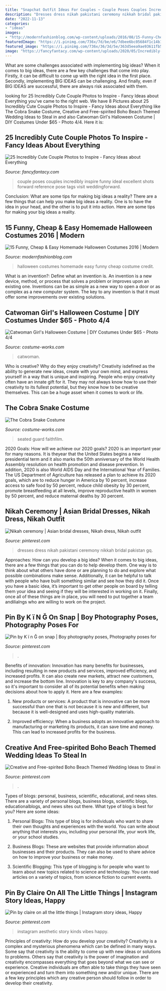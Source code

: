 ```yaml
---
title: "Snapchat Outfit Ideas For Couples ~ Couple Poses Couples Incredibly Inspire Funny Ideal Excellent Shots Forward Reference Pose Tags Visit Weddingforward"
description: "Dresses dress nikah pakistani ceremony nikkah bridal pakistan gq"
date: "2022-11-13"
categories:
- "ideas"
images:
- "http://modernfashionblog.com/wp-content/uploads/2016/08/15-Funny-Cheap-Easy-Homemade-Halloween-Costumes-2016-9.jpg"
featuredImage: "https://i.pinimg.com/736x/7d/be/e6/7dbee6bc05684f1c14b19f4ff47ed88a.jpg"
featured_image: "https://i.pinimg.com/736x/36/3d/5e/363d5eea9ae93611fb535d05cc73d83e.jpg"
image: "https://fancyfantacy.com/wp-content/uploads/2020/05/Incredibly-Cute-Couple-Photos-to-Inspire-21.jpg"
---
```



What are some challenges associated with implementing big ideas?
When it comes to big ideas, there are a few key challenges that come into play. Firstly, it can be difficult to come up with the right idea in the first place. Secondly, implementing BIG IDEAS can be challenging. And finally, even if BIG IDEAS are successful, there are always risk associated with them.

	

		
looking for 25 Incredibly Cute Couple Photos to Inspire - Fancy Ideas about Everything you've came to the right web. We have 8 Pictures about 25 Incredibly Cute Couple Photos to Inspire - Fancy Ideas about Everything like The Cobra Snake Costume, Creative and Free-spirited Boho Beach Themed Wedding Ideas to Steal in and also Catwoman Girl&#039;s Halloween Costume | DIY Costumes Under $65 - Photo 4/4. Here it is:
		
    
## 25 Incredibly Cute Couple Photos To Inspire - Fancy Ideas About Everything

<img loading=lazy src="https://fancyfantacy.com/wp-content/uploads/2020/05/Incredibly-Cute-Couple-Photos-to-Inspire-21.jpg" onerror="this.onerror=null;this.src='https://tse3.mm.bing.net/th?id=OIP.DzYAcqCB9OofCmllvmxS1wHaLG&amp;pid=15.1';" alt="25 Incredibly Cute Couple Photos to Inspire - Fancy Ideas about Everything">

_Source: fancyfantacy.com_

>couple poses couples incredibly inspire funny ideal excellent shots forward reference pose tags visit weddingforward. 

	

Conclusion: What are some tips for making big ideas a reality?
There are a few things that can help you make big ideas a reality. One is to have the idea in your head, and the other is to put it into action. Here are some tips for making your big ideas a reality.

    
## 15 Funny, Cheap &amp; Easy Homemade Halloween Costumes 2016 | Modern

<img loading=lazy src="http://modernfashionblog.com/wp-content/uploads/2016/08/15-Funny-Cheap-Easy-Homemade-Halloween-Costumes-2016-9.jpg" onerror="this.onerror=null;this.src='https://tse4.mm.bing.net/th?id=OIP.twPQmTTN4WO_DL2iCh-PxQHaM0&amp;pid=15.1';" alt="15 Funny, Cheap &amp; Easy Homemade Halloween Costumes 2016 | Modern">

_Source: modernfashionblog.com_

>halloween costumes homemade easy funny cheap costume credit. 

	

What is an invention?: Define what an invention is.
An invention is a new device, method, or process that solves a problem or improves upon an existing one. Inventions can be as simple as a new way to open a door or as complex as a new computer system. The key to any invention is that it must offer some improvements over existing solutions.

    
## Catwoman Girl&#039;s Halloween Costume | DIY Costumes Under $65 - Photo 4/4

<img loading=lazy src="https://photos.costume-works.com/full/catwoman25.jpg" onerror="this.onerror=null;this.src='https://tse3.mm.bing.net/th?id=OIP.4mOUA6EE6h8gsqhDbC92gAHaLJ&amp;pid=15.1';" alt="Catwoman Girl&#039;s Halloween Costume | DIY Costumes Under $65 - Photo 4/4">

_Source: costume-works.com_

>catwoman. 

	

Who is creative? Why do they enjoy creativity?
Creativity isdefined as the ability to generate new ideas, create with your own mind, and express yourself in a way that is unique and inspiring. People who enjoy creativity often have an innate gift for it. They may not always know how to use their creativity to its fullest potential, but they know how to be creative themselves. This can be a huge asset when it comes to work or life.

    
## The Cobra Snake Costume

<img loading=lazy src="https://photos.costume-works.com/full/the_cobra_snake.jpg" onerror="this.onerror=null;this.src='https://tse4.mm.bing.net/th?id=OIP.uVqrOe2zNzkaxALZWCHUQgHaKW&amp;pid=15.1';" alt="The Cobra Snake Costume">

_Source: costume-works.com_

>seated guard faithfilm. 

	

2020 Goals: How will we achieve our 2020 goals?
2020 is an important year for many reasons. It is theyear that the United States begins a new presidential term and it also marks the 50th anniversary of the World Health Assembly resolution on health promotion and disease prevention. In addition, 2020 is also World AIDS Day and the International Year of Families. 
The US Department of Agriculture has released a plan to achieve its 2020 goals, which are to reduce hunger in America by 10 percent, increase access to safe food by 50 percent, reduce child obesity by 30 percent, promote breastfeeding at all levels, improve reproductive health in women by 50 percent, and reduce maternal deaths by 30 percent.

    
## Nikah Ceremony | Asian Bridal Dresses, Nikah Dress, Nikah Outfit

<img loading=lazy src="https://i.pinimg.com/736x/d9/ac/82/d9ac8273dcf1d1efcd87e1de3db758ff.jpg" onerror="this.onerror=null;this.src='https://tse1.mm.bing.net/th?id=OIP.uhsZeRKzU-nGRhN8oGdlVgHaO0&amp;pid=15.1';" alt="Nikah ceremony | Asian bridal dresses, Nikah dress, Nikah outfit">

_Source: pinterest.com_

>dresses dress nikah pakistani ceremony nikkah bridal pakistan gq. 

	

Approaches: How can you develop a big idea?
When it comes to big ideas, there are a few things that you can do to help develop them. One way is to think about what others have done or are planning to do and explore what possible combinations make sense. Additionally, it can be helpful to talk with people who have built something similar and see how they did it. Once you have a basic idea, it’s important to get other people on board by telling them your idea and seeing if they will be interested in working on it. Finally, once all of these things are in place, you will need to put together a team andilialngs who are willing to work on the project.

    
## Pin By K ï N Ğ On Snap | Boy Photography Poses, Photography Poses For

<img loading=lazy src="https://i.pinimg.com/736x/7d/be/e6/7dbee6bc05684f1c14b19f4ff47ed88a.jpg" onerror="this.onerror=null;this.src='https://tse1.mm.bing.net/th?id=OIP.5iACuP7_1vCpacl_7-bUSAHaNK&amp;pid=15.1';" alt="Pin by K ï n Ğ on snap | Boy photography poses, Photography poses for">

_Source: pinterest.com_

>. 

	

Benefits of innovation:
Innovation has many benefits for businesses, including resulting in new products and services, improved efficiency, and increased profits. It can also create new markets, attract new customers, and increase the bottom line. Innovation is key to any company's success, so it's important to consider all of its potential benefits when making decisions about how to apply it. Here are a few examples:
1. New products or services: A product that is innovative can be more successful than one that is not because it is new and different, but because it is well-designed and uses high-quality materials.

2. Improved efficiency: When a business adopts an innovative approach to manufacturing or marketing its products, it can save time and money. This can lead to increased profits for the business.


    
## Creative And Free-spirited Boho Beach Themed Wedding Ideas To Steal In

<img loading=lazy src="https://i.pinimg.com/736x/36/3d/5e/363d5eea9ae93611fb535d05cc73d83e.jpg" onerror="this.onerror=null;this.src='https://tse3.mm.bing.net/th?id=OIP.0navfVgbgpn6-DdET84mlQHaL2&amp;pid=15.1';" alt="Creative and Free-spirited Boho Beach Themed Wedding Ideas to Steal in">

_Source: pinterest.com_

>. 

	

Types of blogs: personal, business, scientific, educational, and news sites.
There are a variety of personal blogs, business blogs, scientific blogs, educationalblogs, and news sites out there. What type of blog is best for you? Here are some ideas:
1. Personal Blogs: This type of blog is for individuals who want to share their own thoughts and experiences with the world. You can write about anything that interests you, including your personal life, your work life, or your school studies.

2. Business Blogs: These are websites that provide information about businesses and their products. They can also be used to share advice on how to improve your business or make money.

3. Scientific Blogging: This type of blogging is for people who want to learn about new topics related to science and technology. You can read articles on a variety of topics, from science fiction to current events.


    
## Pin By Claire On All The Little Things | Instagram Story Ideas, Happy

<img loading=lazy src="https://i.pinimg.com/736x/38/c0/b9/38c0b937fedfff78c99720ac046f5540.jpg" onerror="this.onerror=null;this.src='https://tse1.mm.bing.net/th?id=OIP.TmFcW2h-Kh0ItG2TU-2VxAHaNL&amp;pid=15.1';" alt="Pin by claire on all the little things | Instagram story ideas, Happy">

_Source: pinterest.com_

>instagram aesthetic story kinds vibes happy. 

	

Principles of creativity: How do you develop your creativity?
Creativity is a complex and mysterious phenomena which can be defined in many ways. Some say that creativity is the ability to come up with new ideas or solutions to problems. Others say that creativity is the power of imagination and creativity encompasses everything that goes beyond what we can see or experience. Creative individuals are often able to take things they have seen or experienced and turn them into something new and/or unique. There are a few key principles which any creative person should follow in order to develop their creativity.


